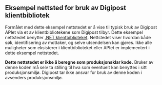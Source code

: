 ## Eksempel nettsted for bruk av Digipost klientbibliotek

Formålet med dette eksempel nettstedet er å vise til typisk bruk av Digipost APIet via et av klientbibliotekene som Digipost tilbyr. Dette eksempel nettstedet benytter [.NET klientbiblioteket](https://github.com/digipost/digipost-api-client-dotnet). Nettstedet viser hvordan både søk, identifisering av mottaker, og selve utsendelsen kan gjøres. Ikke alle muligheter som eksisterer i klientbiblioteket eller APIet er implementert i dette eksempel nettstedet.

__Dette nettstedet er ikke å beregne som produksjonsklar kode.__ Bruker av denne koden må selv ta stilling til hva som eventuelt kan benyttes i sitt produksjonsmiljø. Digipost tar ikke ansvar for bruk av denne koden i avsenders produksjonsmiljø.
